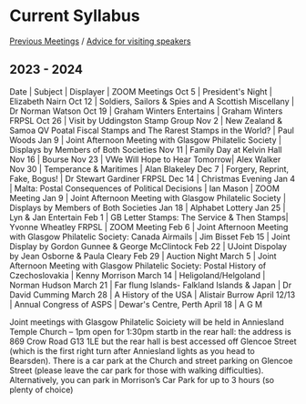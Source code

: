 # Current Syllabus

[Previous Meetings](./previous-meetings) / [Advice for visiting speakers](./advice-for-visiting-speakers)

## 2023 - 2024 ##

Date  | Subject | Displayer | ZOOM Meetings
Oct 5  | President's Night | Elizabeth Nairn
Oct 12 | Soldiers, Sailors & Spies and A Scottish Miscellany | Dr Norman Watson
Oct 19 | Graham Winters Entertains | Graham Winters FRPSL
Oct 26 | Visit by Uddingston Stamp Group
Nov 2  | New Zealand & Samoa QV Poatal Fiscal Stamps and The Rarest Stamps in the World? | Paul Woods
Jan 9  | Joint Afternoon Meeting with Glasgow Philatelic Society | Displays by Members of Both Societies
Nov 11 | Family Day at Kelvin Hall
Nov 16 | Bourse
Nov 23 | VWe Will Hope to Hear Tomorrow| Alex Walker
Nov 30 | Temperance & Maritimes | Alan Blakeley
Dec 7  | Forgery, Reprint, Fake, Bogus! | Dr Stewart Gardiner FRPSL
Dec 14 | Christmas Evening
Jan 4  | Malta: Postal Consequences of Political Decisions | Ian Mason | ZOOM Meeting
Jan 9  | Joint Afternoon Meeting with Glasgow Philatelic Society | Displays by Members of Both Societies
Jan 18 | Alphabet Lottery
Jan 25 | Lyn & Jan Entertain
Feb 1  | GB Letter Stamps: The Service & Then Stamps| Yvonne Wheatley FRPSL | ZOOM Meeting
Feb 6  | Joint Afternoon Meeting with Glasgow Philatelic Society: Canada Airmails | Jim Bisset
Feb 15 | Joint Display by Gordon Gunnee & George McClintock
Feb 22 | UJoint Dispolay by Jean Osborne & Paula Cleary
Feb 29 | Auction Night
March 5  | Joint Afternoon Meeting with Glasgow Philatelic Society: Postal History of Czechoslovakia | Kenny Morrison 
March 14 | Heligoland/Helgoland | Norman Hudson
March 21 | Far flung Islands- Falkland Islands & Japan | Dr David Cumming
March 28 |  A History of the USA | Alistair Burrow
April 12/13 | Annual Congress of ASPS | Dewar's Centre, Perth
April 18 | A G M

Joint meetings with Glasgow Philatelic Soiciety will  be held in Anniesland Temple Church – 1pm open for 1:30pm startb in the rear hall: the address is 869 Crow Road G13 1LE but the rear hall is best accessed off Glencoe Street (which is the first right turn after Anniesland lights as you head to Bearsden). There is a car park at the Church and street parking on Glencoe Street (please leave the car park for those with walking difficulties). Alternatively, you can park in Morrison’s Car Park for up to 3 hours (so plenty of choice)


